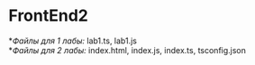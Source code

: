 # FrontEnd2
**Файлы для 1 лабы:* lab1.ts, lab1.js <br />
**Файлы для 2 лабы:* index.html, index.js, index.ts, tsconfig.json
